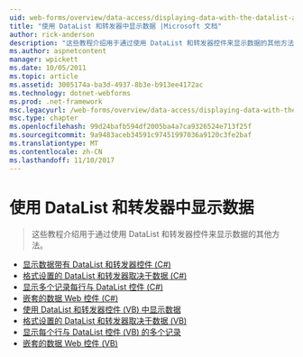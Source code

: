 ```yaml
---
uid: web-forms/overview/data-access/displaying-data-with-the-datalist-and-repeater/index
title: "使用 DataList 和转发器中显示数据 |Microsoft 文档"
author: rick-anderson
description: "这些教程介绍用于通过使用 DataList 和转发器控件来显示数据的其他方法。"
ms.author: aspnetcontent
manager: wpickett
ms.date: 10/05/2011
ms.topic: article
ms.assetid: 3005174a-ba3d-4937-8b3e-b913ee4172ac
ms.technology: dotnet-webforms
ms.prod: .net-framework
msc.legacyurl: /web-forms/overview/data-access/displaying-data-with-the-datalist-and-repeater
msc.type: chapter
ms.openlocfilehash: 99d24bafb594df2005ba4a7ca9326524e713f25f
ms.sourcegitcommit: 9a9483aceb34591c97451997036a9120c3fe2baf
ms.translationtype: MT
ms.contentlocale: zh-CN
ms.lasthandoff: 11/10/2017
---
```

<a name="displaying-data-with-the-datalist-and-repeater"></a>使用 DataList 和转发器中显示数据
====================
> 这些教程介绍用于通过使用 DataList 和转发器控件来显示数据的其他方法。


- [显示数据带有 DataList 和转发器控件 (C#)](displaying-data-with-the-datalist-and-repeater-controls-cs.md)
- [格式设置的 DataList 和转发器取决于数据 (C#)](formatting-the-datalist-and-repeater-based-upon-data-cs.md)
- [显示多个记录每行与 DataList 控件 (C#)](showing-multiple-records-per-row-with-the-datalist-control-cs.md)
- [嵌套的数据 Web 控件 (C#)](nested-data-web-controls-cs.md)
- [使用 DataList 和转发器控件 (VB) 中显示数据](displaying-data-with-the-datalist-and-repeater-controls-vb.md)
- [格式设置的 DataList 和转发器取决于数据 (VB)](formatting-the-datalist-and-repeater-based-upon-data-vb.md)
- [显示每个行与 DataList 控件 (VB) 的多个记录](showing-multiple-records-per-row-with-the-datalist-control-vb.md)
- [嵌套的数据 Web 控件 (VB)](nested-data-web-controls-vb.md)
